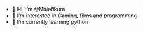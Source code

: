 - 👋 Hi, I’m @Malefikum
- 👀 I’m interested in Gaming, films and programming
- 🌱 I’m currently learning python


